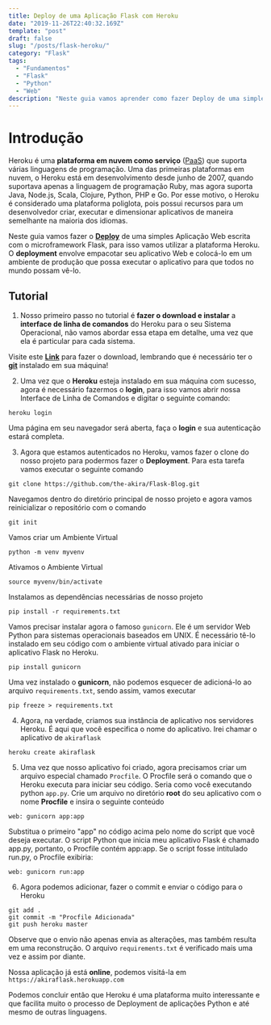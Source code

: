```yaml
---
title: Deploy de uma Aplicação Flask com Heroku
date: "2019-11-26T22:40:32.169Z"
template: "post"
draft: false
slug: "/posts/flask-heroku/"
category: "Flask"
tags:
  - "Fundamentos"
  - "Flask"
  - "Python"
  - "Web"
description: "Neste guia vamos aprender como fazer Deploy de uma simples aplicação na plataforma Heroku."
---
```


# Introdução

Heroku é uma **plataforma em nuvem como serviço** ([PaaS](https://en.wikipedia.org/wiki/Platform_as_a_service)) que suporta várias linguagens de programação. Uma das primeiras plataformas em nuvem, o Heroku está em desenvolvimento desde junho de 2007, quando suportava apenas a linguagem de programação Ruby, mas agora suporta Java, Node.js, Scala, Clojure, Python, PHP e Go. Por esse motivo, o Heroku é considerado uma plataforma poliglota, pois possui recursos para um desenvolvedor criar, executar e dimensionar aplicativos de maneira semelhante na maioria dos idiomas.

Neste guia vamos fazer o **[Deploy](https://www.fullstackpython.com/deployment.html)** de uma simples Aplicação Web escrita com o microframework Flask, para isso vamos utilizar a plataforma Heroku. O **deployment** envolve empacotar seu aplicativo Web e colocá-lo em um ambiente de produção que possa executar o aplicativo para que todos no mundo possam vê-lo.

## Tutorial

1. Nosso primeiro passo no tutorial é **fazer o download e instalar** a **interface de linha de comandos** do Heroku para o seu Sistema Operacional, não vamos abordar essa etapa em detalhe, uma vez que ela é particular para cada sistema.

Visite este **[Link](https://devcenter.heroku.com/articles/getting-started-with-python#set-up)** para fazer o download, lembrando que é necessário ter o **[git](https://git-scm.com/)** instalado em sua máquina!

2. Uma vez que o **Heroku** esteja instalado em sua máquina com sucesso, agora é necessário fazermos o **login**, para isso vamos abrir nossa Interface de Linha de Comandos e digitar o seguinte comando:

```
heroku login
```

Uma página em seu navegador será aberta, faça o **login** e sua autenticação estará completa.

3. Agora que estamos autenticados no Heroku, vamos fazer o clone do nosso projeto para podermos fazer o **Deployment**. Para esta tarefa vamos executar o seguinte comando

```
git clone https://github.com/the-akira/Flask-Blog.git
```

Navegamos dentro do diretório principal de nosso projeto e agora vamos reinicializar o repositório com o comando

```
git init
```

Vamos criar um Ambiente Virtual

```
python -m venv myvenv
```

Ativamos o Ambiente Virtual

```
source myvenv/bin/activate
```

Instalamos as dependências necessárias de nosso projeto

```
pip install -r requirements.txt
```

Vamos precisar instalar agora o famoso `gunicorn`. Ele é um servidor Web Python para sistemas operacionais baseados em UNIX. É necessário tê-lo instalado em seu código com o ambiente virtual ativado para iniciar o aplicativo Flask no Heroku.

```
pip install gunicorn
```

Uma vez instalado o **gunicorn**, não podemos esquecer de adicioná-lo ao arquivo `requirements.txt`, sendo assim, vamos executar

```
pip freeze > requirements.txt
```

4. Agora, na verdade, criamos sua instância de aplicativo nos servidores Heroku. É aqui que você especifica o nome do aplicativo. Irei chamar o aplicativo de `akiraflask`

```
heroku create akiraflask
```

5. Uma vez que nosso aplicativo foi criado, agora precisamos criar um arquivo especial chamado `Procfile`. O Procfile será o comando que o Heroku executa para iniciar seu código. Seria como você executando python `app.py`. Crie um arquivo no diretório **root** do seu aplicativo com o nome **Procfile** e insira o seguinte conteúdo

```
web: gunicorn app:app
```

Substitua o primeiro "app" no código acima pelo nome do script que você deseja executar. O script Python que inicia meu aplicativo Flask é chamado app.py, portanto, o Procfile contém app:app. Se o script fosse intitulado run.py, o Procfile exibiria:

```
web: gunicorn run:app
```

6. Agora podemos adicionar, fazer o commit e enviar o código para o Heroku

```
git add .
git commit -m "Procfile Adicionada"
git push heroku master
```

Observe que o envio não apenas envia as alterações, mas também resulta em uma reconstrução. O arquivo `requirements.txt` é verificado mais uma vez e assim por diante.

Nossa aplicação já está **online**, podemos visitá-la em `https://akiraflask.herokuapp.com`

Podemos concluir então que Heroku é uma plataforma muito interessante e que facilita muito o processo de Deployment de aplicações Python e até mesmo de outras linguagens.

